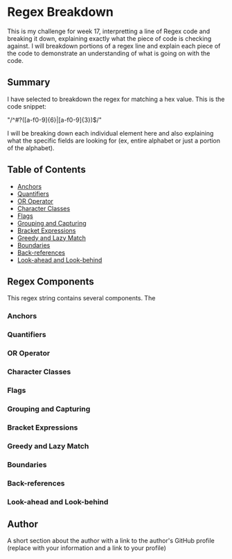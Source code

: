 # Regex Breakdown

This is my challenge for week 17, interpretting a line of Regex code and breaking it down, explaining exactly what the piece of code is checking against. I will breakdown portions of a regex line and explain each piece of the code to demonstrate an understanding of what is going on with the code.

## Summary

I have selected to breakdown the regex for matching a hex value. This is the code snippet:

"/^#?([a-f0-9]{6}|[a-f0-9]{3})$/"

I will be breaking down each individual element here and also explaining what the specific fields are looking for (ex, entire alphabet or just a portion of the alphabet).

## Table of Contents

- [Anchors](#anchors)
- [Quantifiers](#quantifiers)
- [OR Operator](#or-operator)
- [Character Classes](#character-classes)
- [Flags](#flags)
- [Grouping and Capturing](#grouping-and-capturing)
- [Bracket Expressions](#bracket-expressions)
- [Greedy and Lazy Match](#greedy-and-lazy-match)
- [Boundaries](#boundaries)
- [Back-references](#back-references)
- [Look-ahead and Look-behind](#look-ahead-and-look-behind)

## Regex Components
This regex string contains several components. The 

### Anchors

### Quantifiers

### OR Operator

### Character Classes

### Flags

### Grouping and Capturing

### Bracket Expressions

### Greedy and Lazy Match

### Boundaries

### Back-references

### Look-ahead and Look-behind

## Author

A short section about the author with a link to the author's GitHub profile (replace with your information and a link to your profile)